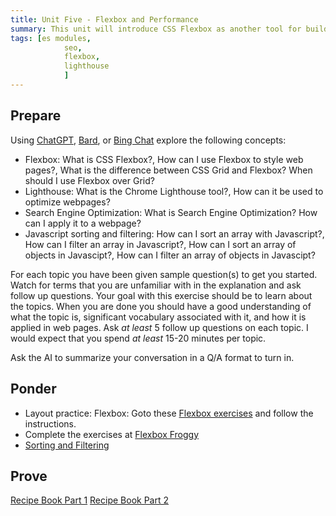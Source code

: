 ```yaml
---
title: Unit Five - Flexbox and Performance
summary: This unit will introduce CSS Flexbox as another tool for building webpage layouts. We will also learn how to further organize our code with ES Modules.
tags: [es modules,
			seo,
		 	flexbox,
			lighthouse
			]
---
```


## Prepare

Using [ChatGPT](https://chat.openai.com), [Bard](https://bard.google.com), or [Bing Chat](https://www.bing.com/search?q=Bing+AI&showconv=1&FORM=hpcodx) explore the following concepts:

- Flexbox: What is CSS Flexbox?, How can I use Flexbox to style web pages?, What is the difference between CSS Grid and Flexbox? When should I use Flexbox over Grid?
- Lighthouse: What is the Chrome Lighthouse tool?, How can it be used to optimize webpages?
- Search Engine Optimization: What is Search Engine Optimization? How can I apply it to a webpage?
- Javascript sorting and filtering: How can I sort an array with Javascript?, How can I filter an array in Javascript?, How can I sort an array of objects in Javascipt?, How can I filter an array of objects in Javascipt?

For each topic you have been given sample question(s) to get you started. Watch for terms that you are unfamiliar with in the explanation and ask follow up questions. Your goal with this exercise should be to learn about the topics. When you are done you should have a good understanding of what the topic is, significant vocabulary associated with it, and how it is applied in web pages. Ask *at least* 5 follow up questions on each topic. I would expect that you spend *at least* 15-20 minutes per topic.

Ask the AI to summarize your conversation in a Q/A format to turn in.

## Ponder

- Layout practice: Flexbox: Goto these [Flexbox exercises](https://codepen.io/matkat/pen/gWGqJz) and follow the instructions.
- Complete the exercises at [Flexbox Froggy](https://flexboxfroggy.com)
- [Sorting and Filtering](https://byui-cit.github.io/learning-modules/modules/js/sorting-filtering/ponder1/)

## Prove

[Recipe Book Part 1](../../prove/recipe-book-1)
[Recipe Book Part 2](../../prove/recipe-book-2)
